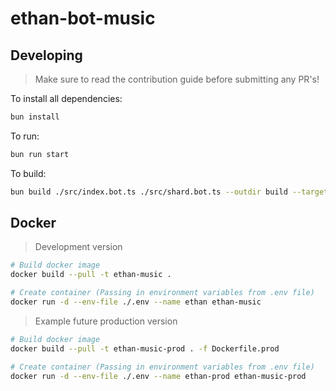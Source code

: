 # ethan-bot-music

## Developing

> Make sure to read the contribution guide before submitting any PR's!

To install all dependencies:
```bash
bun install
```

To run:
```bash
bun run start
```

To build:
```bash
bun build ./src/index.bot.ts ./src/shard.bot.ts --outdir build --target bun --sourcemap --splitting --minify --external ffmpeg-statis --external ffmpeg-binaries --external @node-ffmpeg/node-ffmpeg-installer --external @ffmpeg-installer/ffmpeg --external ffmpeg-static --external yt-stream/src/stream/decipher.js --external unfetch
```

## Docker

> Development version
```bash
# Build docker image
docker build --pull -t ethan-music .

# Create container (Passing in environment variables from .env file)
docker run -d --env-file ./.env --name ethan ethan-music
```

> Example future production version
```bash
# Build docker image
docker build --pull -t ethan-music-prod . -f Dockerfile.prod

# Create container (Passing in environment variables from .env file)
docker run -d --env-file ./.env --name ethan-prod ethan-music-prod
```